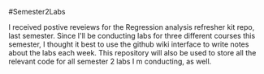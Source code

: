 #Semester2Labs

I received postive reveiews for the Regression analysis refresher kit repo, last semester. Since I'll be conducting labs for three different
courses this semester, I thought it best to use the github wiki interface to write notes about the labs each week. 
This repository will also be used to store all the relevant code for all semester 2 labs I m conducting, as well. 
